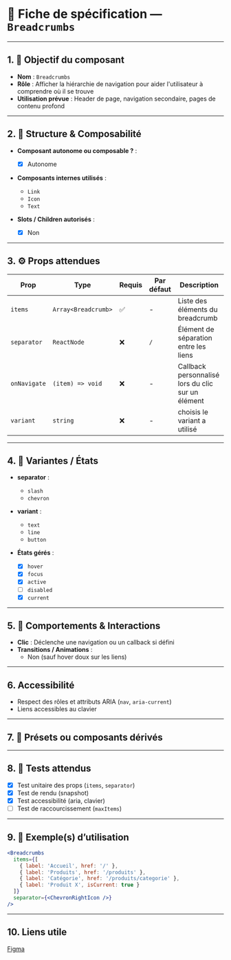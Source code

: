 # 📄 Fiche de spécification — `Breadcrumbs`

---

## 1. 🔎 Objectif du composant

- **Nom** : `Breadcrumbs`
- **Rôle** : Afficher la hiérarchie de navigation pour aider l'utilisateur à comprendre où il se trouve
- **Utilisation prévue** : Header de page, navigation secondaire, pages de contenu profond

---

## 2. 🧱 Structure & Composabilité

- **Composant autonome ou composable ?** :
    - [x] Autonome

- **Composants internes utilisés** :
    - `Link`
    - `Icon`
    - `Text`

- **Slots / Children autorisés** :
    - [x] Non

---

## 3. ⚙️ Props attendues

| Prop         | Type                | Requis | Par défaut | Description                                       |
|--------------|---------------------|--------|------------|---------------------------------------------------|
| `items`      | `Array<Breadcrumb>` | ✅     | -          | Liste des éléments du breadcrumb                  |
| `separator`  | `ReactNode`         | ❌     | `/`        | Élément de séparation entre les liens             |
| `onNavigate` | `(item) => void`    | ❌     | -          | Callback personnalisé lors du clic sur un élément |
| `variant`    | `string`            | ❌     | -          | choisis le variant a utilisé                      |

---

## 4. 🎨 Variantes / États

- **separator** :
    - `slash`
    - `chevron`

- **variant** : 
  - `text`
  - `line`
  - `button`

- **États gérés** :
    - [x] `hover`
    - [x] `focus`
    - [x] `active`
    - [ ] `disabled`
    - [x] `current`

---

## 5. 🧪 Comportements & Interactions

- **Clic** : Déclenche une navigation ou un callback si défini
- **Transitions / Animations** :
    - Non (sauf hover doux sur les liens)

---

## 6. Accessibilité

- Respect des rôles et attributs ARIA (`nav`, `aria-current`)
- Liens accessibles au clavier

---

## 7. 🧩 Présets ou composants dérivés


---

## 8. 🧪 Tests attendus

- [x] Test unitaire des props (`items`, `separator`)
- [x] Test de rendu (snapshot)
- [x] Test accessibilité (aria, clavier)
- [ ] Test de raccourcissement (`maxItems`)

---

## 9. 📐 Exemple(s) d’utilisation

```jsx
<Breadcrumbs
  items={[
    { label: 'Accueil', href: '/' },
    { label: 'Produits', href: '/produits' },
    { label: 'Catégorie', href: '/produits/categorie' },
    { label: 'Produit X', isCurrent: true }
  ]}
  separator={<ChevronRightIcon />}
/>
```
---

## 10. Liens utile
[Figma](https://www.figma.com/design/BE2sfEyiN6lmoEw5l9kXY4/Design-system-V.2?node-id=1122-2216&m=dev)